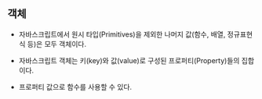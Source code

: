 ## 객체

- 자바스크립트에서 원시 타입(Primitives)을 제외한 나머지 값(함수, 배열, 정규표현식 등)은 모두 객체이다. 

- 자바스크립트 객체는 키(key)와 값(value)로 구성된 프로퍼티(Property)들의 집합이다. 

- 프로퍼티 값으로 함수를 사용할 수 있다.

